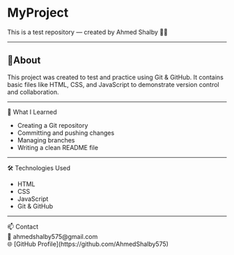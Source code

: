 # MyProject
This is a test repository — created by Ahmed Shalby 👨‍💻
<hr>
<h2>📘About</h2>
This project was created to test and practice using Git & GitHub.
It contains basic files like HTML, CSS, and JavaScript to demonstrate version control and collaboration.<hr>
🧠 What I Learned <br>
<ul>
      <li>Creating a Git repository</li>
      <li>Committing and pushing changes</li>
      <li>Managing branches</li>
      <li>Writing a clean README file</li>
</ul><hr>
🛠️ Technologies Used <br>
<ul>
      <li>HTML</li>
      <li>CSS</li>
      <li>JavaScript</li>
      <li>Git & GitHub</li>
</ul><hr>
📫 Contact <br>
📧 ahmedshalby575@gmail.com <br>
🌐 [GitHub Profile](https://github.com/AhmedShalby575)



